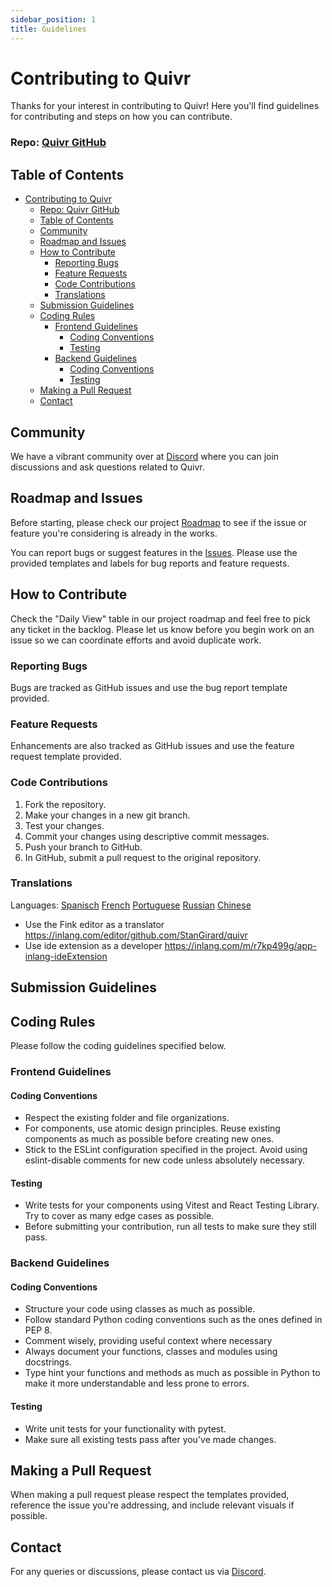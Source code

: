 ```yaml
---
sidebar_position: 1
title: Guidelines
---
```


# Contributing to Quivr

Thanks for your interest in contributing to Quivr! Here you'll find guidelines for contributing and steps on how you can contribute.

### Repo: [Quivr GitHub](https://github.com/stanGirard/quivr)

## Table of Contents

- [Contributing to Quivr](#contributing-to-quivr)
    - [Repo: Quivr GitHub](#repo-quivr-github)
  - [Table of Contents](#table-of-contents)
  - [Community](#community)
  - [Roadmap and Issues](#roadmap-and-issues)
  - [How to Contribute](#how-to-contribute)
    - [Reporting Bugs](#reporting-bugs)
    - [Feature Requests](#feature-requests)
    - [Code Contributions](#code-contributions)
    - [Translations](#translations)
  - [Submission Guidelines](#submission-guidelines)
  - [Coding Rules](#coding-rules)
    - [Frontend Guidelines](#frontend-guidelines)
      - [Coding Conventions](#coding-conventions)
      - [Testing](#testing)
    - [Backend Guidelines](#backend-guidelines)
      - [Coding Conventions](#coding-conventions-1)
      - [Testing](#testing-1)
  - [Making a Pull Request](#making-a-pull-request)
  - [Contact](#contact)

## Community

We have a vibrant community over at [Discord](https://discord.gg/HUpRgp2HG8) where you can join discussions and ask questions related to Quivr.

## Roadmap and Issues

Before starting, please check our project [Roadmap](https://github.com/users/StanGirard/projects/5) to see if the issue or feature you're considering is already in the works.

You can report bugs or suggest features in the [Issues](https://github.com/StanGirard/quivr/issues). Please use the provided templates and labels for bug reports and feature requests.

## How to Contribute

Check the "Daily View" table in our project roadmap and feel free to pick any ticket in the backlog. Please let us know before you begin work on an issue so we can coordinate efforts and avoid duplicate work.

### Reporting Bugs

Bugs are tracked as GitHub issues and use the bug report template provided.

### Feature Requests

Enhancements are also tracked as GitHub issues and use the feature request template provided.

### Code Contributions

1. Fork the repository.
2. Make your changes in a new git branch.
3. Test your changes.
4. Commit your changes using descriptive commit messages.
5. Push your branch to GitHub.
6. In GitHub, submit a pull request to the original repository.

### Translations

Languages: 
[Spanisch](https://inlang.com/editor/github.com/StanGirard/quivr?lang=en&lang=es)
[French](https://inlang.com/editor/github.com/StanGirard/quivr?lang=en&lang=fr)
[Portuguese](https://inlang.com/editor/github.com/StanGirard/quivr?lang=en&lang=pt-br)
[Russian](https://inlang.com/editor/github.com/StanGirard/quivr?lang=en&lang=ru)
[Chinese](https://inlang.com/editor/github.com/StanGirard/quivr?lang=en&lang=fr)

- Use the Fink editor as a translator https://inlang.com/editor/github.com/StanGirard/quivr
- Use ide extension as a developer https://inlang.com/m/r7kp499g/app-inlang-ideExtension

## Submission Guidelines

## Coding Rules

Please follow the coding guidelines specified below.

### Frontend Guidelines

#### Coding Conventions

- Respect the existing folder and file organizations.
- For components, use atomic design principles. Reuse existing components as much as possible before creating new ones.
- Stick to the ESLint configuration specified in the project. Avoid using eslint-disable comments for new code unless absolutely necessary.

#### Testing

- Write tests for your components using Vitest and React Testing Library. Try to cover as many edge cases as possible.
- Before submitting your contribution, run all tests to make sure they still pass.

### Backend Guidelines

#### Coding Conventions

- Structure your code using classes as much as possible.
- Follow standard Python coding conventions such as the ones defined in PEP 8.
- Comment wisely, providing useful context where necessary
- Always document your functions, classes and modules using docstrings.
- Type hint your functions and methods as much as possible in Python to make it more understandable and less prone to errors.

#### Testing

- Write unit tests for your functionality with pytest.
- Make sure all existing tests pass after you've made changes.

## Making a Pull Request

When making a pull request please respect the templates provided, reference the issue you're addressing, and include relevant visuals if possible.

## Contact

For any queries or discussions, please contact us via [Discord](https://discord.gg/HUpRgp2HG8).
